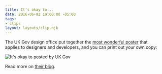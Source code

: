 ```yaml
---
title: It's okay to...
date: 2016-06-02 19:00:00 -05:00
tags:
- clips
layout: layouts/clip.njk
---
```


The UK Gov design office put together the [most wonderful poster](https://govdesign.tumblr.com/post/144909646023/download-the-poster-its-ok-to) that applies to designers and developers, and you can print out your own copy:

![It's okay to posted by UK Gov](https://66.media.tumblr.com/efba61875c6840522631ee28ca25ef56/tumblr_o7qo29WYqN1vqjzzho1_1280.jpg)

Read more on [their blog](https://gds.blog.gov.uk/2016/05/25/its-ok-to-say-whats-ok/).

